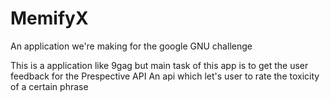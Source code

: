 # MemifyX
An application we're making for the google GNU challenge

This is a application like 9gag 
but 
main task of this app is to get the user feedback 
for the
Prespective API
An api which let's user to rate the toxicity of a certain phrase
